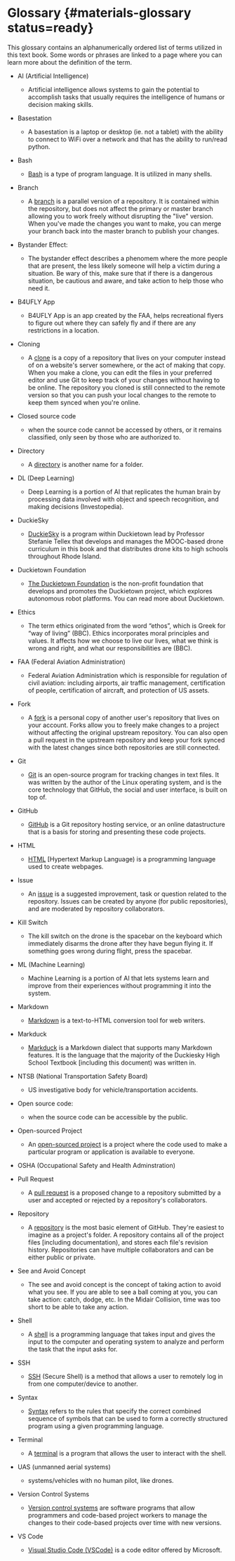 # Glossary {#materials-glossary status=ready}

This glossary contains an alphanumerically ordered list of terms utilized in this text book. Some words or phrases are linked to a page where you can learn more about the definition of the term.

- AI (Artificial Intelligence)
    - Artificial intelligence allows systems to gain the potential to accomplish tasks that usually requires the intelligence of humans or decision making skills.
    
- Basestation
    - A basestation is a laptop or desktop (ie. not a tablet) with the ability to connect to WiFi over a network and that has the ability to run/read python.

- Bash
    - [Bash](https://study.com/academy/lesson/shell-terminal-bash-kernel-in-linux-definition-basic-commands.html) is a type of program language. It is utilized in many shells.

- Branch
    - A [branch](https://docs.github.com/en/github/getting-started-with-github/github-glossary) is a parallel version of a repository. It is contained within the repository, but does not affect the primary or master branch allowing you to work freely without disrupting the "live" version. When you've made the changes you want to make, you can merge your branch back into the master branch to publish your changes.

- Bystander Effect:
    - The bystander effect describes a phenomem where the more people that are present, the less likely someone will help a victim during a situation. Be wary of this, make sure that if there is a dangerous situation, be cautious and aware, and take action to help those who need it.

- B4UFLY App
    - B4UFLY App is an app created by the FAA, helps recreational flyers to figure out where they can safely fly and if there are any restrictions in a location.

- Cloning
    - A [clone](https://docs.github.com/en/github/getting-started-with-github/github-glossary) is a copy of a repository that lives on your computer instead of on a website's server somewhere, or the act of making that copy. When you make a clone, you can edit the files in your preferred editor and use Git to keep track of your changes without having to be online. The repository you cloned is still connected to the remote version so that you can push your local changes to the remote to keep them synced when you're online.

- Closed source code
    - when the source code cannot be accessed by others, or it remains classified, only seen by those who are authorized to.

- Directory
    - A [directory](https://techterms.com/definition/directory) is another name for a folder.

- DL (Deep Learning)
    - Deep Learning is a portion of AI that replicates the human brain by processing data involved with object and speech recognition, and making decisions (Investopedia).

- DuckieSky
    - [DuckieSky](https://sites.brown.edu/duckiesky/) is a program within Duckietown lead by Professor Stefanie Tellex that develops and manages the MOOC-based drone curriculum in this book and that distributes drone kits to high schools throughout Rhode Island.

- Duckietown Foundation
    - [The Duckietown Foundation](https://www.duckietown.org/about/duckietown-foundation) is the non-profit foundation that develops and promotes the Duckietown project, which explores autonomous robot platforms. You can read more about Duckietown.

- Ethics
    - The term ethics originated from the word “ethos”, which is Greek for “way of living” (BBC). Ethics incorporates moral principles and values. It affects how we choose to live our lives, what we think is wrong and right, and what our responsibilities are (BBC).

- FAA (Federal Aviation Administration)
    - Federal Aviation Administration which is responsible for regulation of civil aviation: including airports, air traffic management, certification of people, certification of aircraft, and protection of US assets.

- Fork
    - A [fork](https://docs.github.com/en/github/getting-started-with-github/github-glossary) is a personal copy of another user's repository that lives on your account. Forks allow you to freely make changes to a project without affecting the original upstream repository. You can also open a pull request in the upstream repository and keep your fork synced with the latest changes since both repositories are still connected.

- Git
    - [Git](https://docs.github.com/en/github/getting-started-with-github/github-glossary) is an open-source program for tracking changes in text files. It was written by the author of the Linux operating system, and is the core technology that GitHub, the social and user interface, is built on top of. 

- GitHub
    - [GitHub](https://docs.github.com/en/github/getting-started-with-github/github-glossary) is a Git repository hosting service, or an online datastructure that is a basis for storing and presenting these code projects.

- HTML
    - [HTML](https://techterms.com/definition/html) [Hypertext Markup Language) is a programming language used to create webpages.

- Issue
    - An [issue](https://docs.github.com/en/github/getting-started-with-github/github-glossary) is a suggested improvement, task or question related to the repository. Issues can be created by anyone (for public repositories), and are moderated by repository collaborators.

- Kill Switch
    - The kill switch on the drone is the spacebar on the keyboard which immediately disarms the drone after they have begun flying it. If something goes wrong during flight, press the spacebar.

- ML (Machine Learning)
    - Machine Learning is a portion of AI that lets systems learn and improve from their experiences without programming it into the system.    

- Markdown
    - [Markdown](https://www.markdowntutorial.com/) is a text-to-HTML conversion tool for web writers.

- Markduck
    - [Markduck](https://docs.duckietown.org/DT19/duckumentation/out/markduck_basic.html) is a Markdown dialect that supports many Markdown features. It is the language that the majority of the Duckiesky High School Textbook [including this document) was written in.

- NTSB (National Transportation Safety Board)
    - US investigative body for vehicle/transportation accidents.

- Open source code:
     - when the source code can be accessible by the public.

- Open-sourced Project
    - An [open-sourced project](https://github.com/open-source) is a project where the code used to make a particular program or application is available to everyone.

- OSHA (Occupational Safety and Health Adminstration)

- Pull Request
    - A [pull request](https://docs.github.com/en/github/getting-started-with-github/github-glossary) is a proposed change to a repository submitted by a user and accepted or rejected by a repository's collaborators. 
- Repository
    - A [repository](https://docs.github.com/en/github/getting-started-with-github/github-glossary) is the most basic element of GitHub. They're easiest to imagine as a project's folder. A repository contains all of the project files [including documentation), and stores each file's revision history. Repositories can have multiple collaborators and can be either public or private.

- See and Avoid Concept
    - The see and avoid concept is the concept of taking action to avoid what you see. If you are able to see a ball coming at you, you can take action: catch, dodge, etc. In the Midair Collision, time was too short to be able to take any action.
    
- Shell
    - A [shell](https://study.com/academy/lesson/shell-terminal-bash-kernel-in-linux-definition-basic-commands.html) is a programming language that takes input and gives the input to the computer and operating system to analyze and perform the task that the input asks for. 

- SSH
    - [SSH](https://techterms.com/definition/ssh) (Secure Shell) is a method that allows a user to remotely log in from one computer/device to another.

- Syntax
    - [Syntax](https://www.techopedia.com/definition/3959/syntax) refers to the rules that specify the correct combined sequence of symbols that can be used to form a correctly structured program using a given programming language.

- Terminal
    - A [terminal](https://study.com/academy/lesson/shell-terminal-bash-kernel-in-linux-definition-basic-commands.html) is a program that allows the user to interact with the shell.

- UAS (unmanned aerial systems) 
    - systems/vehicles with no human pilot, like drones.

- Version Control Systems 
    - [Version control systems](https://www.atlassian.com/git/tutorials/what-is-version-control) are software programs that allow programmers and code-based project workers to manage the changes to their code-based projects over time with new versions.

- VS Code
    - [Visual Studio Code (VSCode)](https://code.visualstudio.com/) is a code editor offered by Microsoft.






